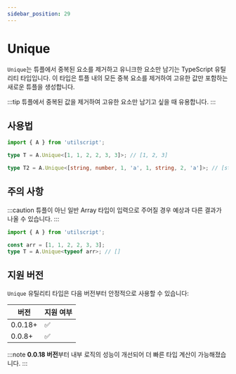```yaml
---
sidebar_position: 29
---
```


# Unique

`Unique`는 튜플에서 중복된 요소를 제거하고 유니크한 요소만 남기는 TypeScript 유틸리티 타입입니다. 이 타입은 튜플 내의 모든 중복 요소를 제거하여 고유한 값만 포함하는 새로운 튜플을 생성합니다.

:::tip
튜플에서 중복된 값을 제거하여 고유한 요소만 남기고 싶을 때 유용합니다.
:::

## 사용법

```ts
import { A } from 'utilscript';

type T = A.Unique<[1, 1, 2, 2, 3, 3]>; // [1, 2, 3]

type T2 = A.Unique<[string, number, 1, 'a', 1, string, 2, 'a']>; // [string, number, 1, "a", 2]
```

## 주의 사항

:::caution
튜플이 아닌 일반 Array 타입이 입력으로 주어질 경우 예상과 다른 결과가 나올 수 있습니다.
:::

```ts
import { A } from 'utilscript';

const arr = [1, 1, 2, 2, 3, 3];
type T = A.Unique<typeof arr>; // []
```

## 지원 버전

`Unique` 유틸리티 타입은 다음 버전부터 안정적으로 사용할 수 있습니다:

| 버전    | 지원 여부 |
| ------- | --------- |
| 0.0.18+ | ✅        |
| 0.0.8+  | ✅        |

:::note
**0.0.18 버전**부터 내부 로직의 성능이 개선되어 더 빠른 타입 계산이 가능해졌습니다.
:::
